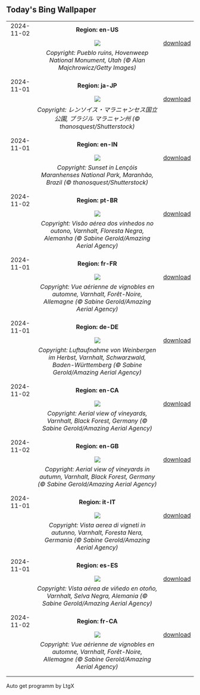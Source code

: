 ## Today's Bing Wallpaper
|      |      |      |
| :----: | :----: | :----: |
|2024-11-02|**Region: en-US**||
||![](https://www.bing.com/th?id=OHR.HovenweepRuins_EN-US3883549583_UHD.jpg&pid=hp&w=1152&h=648&rs=1&c=4)| [download](https://www.bing.com/th?id=OHR.HovenweepRuins_EN-US3883549583_UHD.jpg)|
||*Copyright: Pueblo ruins, Hovenweep National Monument, Utah (© Alan Majchrowicz/Getty Images)*
||
|||
|2024-11-01|**Region: ja-JP**||
||![](https://www.bing.com/th?id=OHR.LencoisMaranhao_JA-JP9337793324_UHD.jpg&pid=hp&w=1152&h=648&rs=1&c=4)| [download](https://www.bing.com/th?id=OHR.LencoisMaranhao_JA-JP9337793324_UHD.jpg)|
||*Copyright: レンソイス・マラニャンセス国立公園, ブラジル マラニャン州 (© thanosquest/Shutterstock)*
||
|||
|2024-11-01|**Region: en-IN**||
||![](https://www.bing.com/th?id=OHR.LencoisMaranhao_EN-IN6380365409_UHD.jpg&pid=hp&w=1152&h=648&rs=1&c=4)| [download](https://www.bing.com/th?id=OHR.LencoisMaranhao_EN-IN6380365409_UHD.jpg)|
||*Copyright: Sunset in Lençóis Maranhenses National Park, Maranhão, Brazil (© thanosquest/Shutterstock)*
||
|||
|2024-11-02|**Region: pt-BR**||
||![](https://www.bing.com/th?id=OHR.VineyardsBlackForestFall_PT-BR1234639247_UHD.jpg&pid=hp&w=1152&h=648&rs=1&c=4)| [download](https://www.bing.com/th?id=OHR.VineyardsBlackForestFall_PT-BR1234639247_UHD.jpg)|
||*Copyright: Visão aérea dos vinhedos no outono, Varnhalt, Floresta Negra, Alemanha (© Sabine Gerold/Amazing Aerial Agency)*
||
|||
|2024-11-01|**Region: fr-FR**||
||![](https://www.bing.com/th?id=OHR.VineyardsBlackForestFall_FR-FR4606412994_UHD.jpg&pid=hp&w=1152&h=648&rs=1&c=4)| [download](https://www.bing.com/th?id=OHR.VineyardsBlackForestFall_FR-FR4606412994_UHD.jpg)|
||*Copyright: Vue aérienne de vignobles en automne, Varnhalt, Forêt-Noire, Allemagne (© Sabine Gerold/Amazing Aerial Agency)*
||
|||
|2024-11-01|**Region: de-DE**||
||![](https://www.bing.com/th?id=OHR.VineyardsBlackForestFall_DE-DE2832375252_UHD.jpg&pid=hp&w=1152&h=648&rs=1&c=4)| [download](https://www.bing.com/th?id=OHR.VineyardsBlackForestFall_DE-DE2832375252_UHD.jpg)|
||*Copyright: Luftaufnahme von Weinbergen im Herbst, Varnhalt, Schwarzwald, Baden-Württemberg (© Sabine Gerold/Amazing Aerial Agency)*
||
|||
|2024-11-02|**Region: en-CA**||
||![](https://www.bing.com/th?id=OHR.VineyardsBlackForestFall_EN-CA1623253128_UHD.jpg&pid=hp&w=1152&h=648&rs=1&c=4)| [download](https://www.bing.com/th?id=OHR.VineyardsBlackForestFall_EN-CA1623253128_UHD.jpg)|
||*Copyright: Aerial view of vineyards, Varnhalt, Black Forest, Germany (© Sabine Gerold/Amazing Aerial Agency)*
||
|||
|2024-11-02|**Region: en-GB**||
||![](https://www.bing.com/th?id=OHR.VineyardsBlackForestFall_EN-GB0455898190_UHD.jpg&pid=hp&w=1152&h=648&rs=1&c=4)| [download](https://www.bing.com/th?id=OHR.VineyardsBlackForestFall_EN-GB0455898190_UHD.jpg)|
||*Copyright: Aerial view of vineyards in autumn, Varnhalt, Black Forest, Germany (© Sabine Gerold/Amazing Aerial Agency)*
||
|||
|2024-11-01|**Region: it-IT**||
||![](https://www.bing.com/th?id=OHR.VineyardsBlackForestFall_IT-IT5335405353_UHD.jpg&pid=hp&w=1152&h=648&rs=1&c=4)| [download](https://www.bing.com/th?id=OHR.VineyardsBlackForestFall_IT-IT5335405353_UHD.jpg)|
||*Copyright: Vista aerea di vigneti in autunno, Varnhalt, Foresta Nera, Germania (© Sabine Gerold/Amazing Aerial Agency)*
||
|||
|2024-11-01|**Region: es-ES**||
||![](https://www.bing.com/th?id=OHR.VineyardsBlackForestFall_ES-ES8727705316_UHD.jpg&pid=hp&w=1152&h=648&rs=1&c=4)| [download](https://www.bing.com/th?id=OHR.VineyardsBlackForestFall_ES-ES8727705316_UHD.jpg)|
||*Copyright: Vista aérea de viñedo en otoño, Varnhalt, Selva Negra, Alemania (© Sabine Gerold/Amazing Aerial Agency)*
||
|||
|2024-11-02|**Region: fr-CA**||
||![](https://www.bing.com/th?id=OHR.VineyardsBlackForestFall_FR-CA7375208375_UHD.jpg&pid=hp&w=1152&h=648&rs=1&c=4)| [download](https://www.bing.com/th?id=OHR.VineyardsBlackForestFall_FR-CA7375208375_UHD.jpg)|
||*Copyright: Vue aérienne de vignobles en automne, Varnhalt, Forêt-Noire, Allemagne (© Sabine Gerold/Amazing Aerial Agency)*
||
|||

Auto get programm by LtgX
